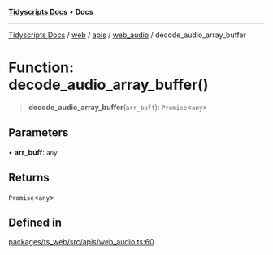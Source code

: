 [**Tidyscripts Docs**](../../../../../../../README.md) • **Docs**

***

[Tidyscripts Docs](../../../../../../../globals.md) / [web](../../../../../README.md) / [apis](../../../README.md) / [web\_audio](../README.md) / decode\_audio\_array\_buffer

# Function: decode\_audio\_array\_buffer()

> **decode\_audio\_array\_buffer**(`arr_buff`): `Promise`\<`any`\>

## Parameters

• **arr\_buff**: `any`

## Returns

`Promise`\<`any`\>

## Defined in

[packages/ts\_web/src/apis/web\_audio.ts:60](https://github.com/sheunaluko/tidyscripts/blob/master/packages/ts_web/src/apis/web_audio.ts#L60)
